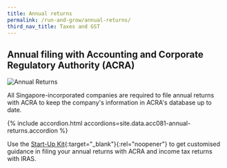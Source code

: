 ```yaml
---
title: Annual returns
permalink: /run-and-grow/annual-returns/
third_nav_title: Taxes and GST 
---
```


## Annual filing with Accounting and Corporate Regulatory Authority (ACRA)

![Annual Returns](/images/grow/RunandGrow_AnnualReturns.jpg)

All Singapore-incorporated companies are required to file annual returns with ACRA to keep the company's information in ACRA's database up to date.

{% include accordion.html accordions=site.data.acc081-annual-returns.accordion %}

Use the [Start-Up Kit](https://www.iras.gov.sg/taxes/corporate-income-tax/basics-of-corporate-income-tax/new-company-start-up-kit){:target="_blank"}{:rel="noopener"} to get customised guidance in filing your annual returns with ACRA and income tax returns with IRAS.

<script src="/jquery/jquery.min.js"></script>
<script src="/jquery/bp-menu-new-tab.js"></script>
